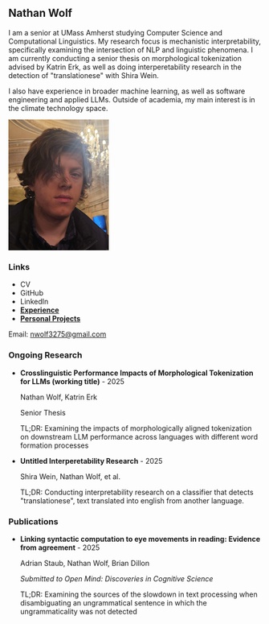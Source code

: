 ## Nathan Wolf

<p style="display: inline-block; vertical-align: middle; margin: 0;">
I am a senior at UMass Amherst studying Computer Science and Computational Linguistics. My research focus is mechanistic interpretability, specifically examining the intersection of NLP and linguistic phenomena. I am currently conducting a senior thesis on morphological tokenization advised by Katrin Erk, as well as doing interperetability research in the detection of "translationese" with Shira Wein.

I also have experience in broader machine learning, as well as software engineering and applied LLMs. Outside of academia, my main interest is in the climate technology space.
</p>
<img src="face.jpg" alt="my face" style="display: inline-block; vertical-align: middle; width: 200px;">

### Links
- CV
- GitHub
- LinkedIn
- **[Experience](/experience)**
- **[Personal Projects](/projects)**

Email: nwolf3275@gmail.com

### Ongoing Research
- **Crosslinguistic Performance Impacts of Morphological Tokenization for LLMs (working title)** - 2025

  Nathan Wolf, Katrin Erk

  Senior Thesis


  TL;DR: Examining the impacts of morphologically aligned tokenization on downstream LLM performance across languages with different word formation processes

- **Untitled Interperetability Research** - 2025

  Shira Wein, Nathan Wolf, et al.


  TL;DR: Conducting interpretability research on a classifier that detects "translationese", text translated into english from another language.

### Publications
- **Linking syntactic computation to eye movements in reading:  Evidence from agreement** - 2025

  Adrian Staub, Nathan Wolf, Brian Dillon

  *Submitted to Open Mind: Discoveries in Cognitive Science*


  TL;DR: Examining the sources of the slowdown in text processing when disambiguating an ungrammatical sentence in which the ungrammaticality was not detected
